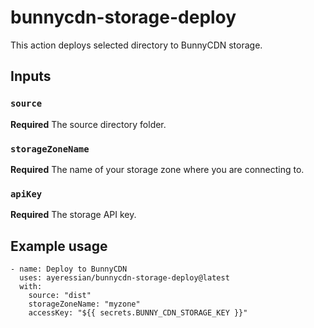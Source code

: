 # bunnycdn-storage-deploy

This action deploys selected directory to BunnyCDN storage. 

## Inputs

### `source`

**Required** The source directory folder.

### `storageZoneName`

**Required** The name of your storage zone where you are connecting to.

### `apiKey`

**Required** The storage API key.

## Example usage
````
- name: Deploy to BunnyCDN
  uses: ayeressian/bunnycdn-storage-deploy@latest
  with:
    source: "dist"
    storageZoneName: "myzone"
    accessKey: "${{ secrets.BUNNY_CDN_STORAGE_KEY }}"
````
